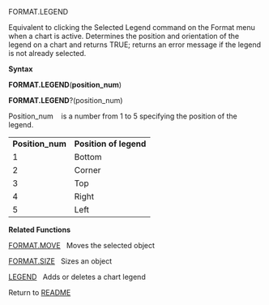 FORMAT.LEGEND

Equivalent to clicking the Selected Legend command on the Format menu
when a chart is active. Determines the position and orientation of the
legend on a chart and returns TRUE; returns an error message if the
legend is not already selected.

**Syntax**

**FORMAT.LEGEND**(**position\_num**)

**FORMAT.LEGEND**?(position\_num)

Position\_num&nbsp;&nbsp;&nbsp;&nbsp;is a number from 1 to 5 specifying
the position of the legend.

|                   |                        |
| ----------------- | ---------------------- |
| **Position\_num** | **Position of legend** |
| 1                 | Bottom                 |
| 2                 | Corner                 |
| 3                 | Top                    |
| 4                 | Right                  |
| 5                 | Left                   |

**Related Functions**

[FORMAT.MOVE](FORMAT.MOVE.md)&nbsp;&nbsp;&nbsp;Moves the selected object

[FORMAT.SIZE](FORMAT.SIZE.md)&nbsp;&nbsp;&nbsp;Sizes an object

[LEGEND](LEGEND.md)&nbsp;&nbsp;&nbsp;Adds or deletes a chart legend



Return to [README](README.md)

